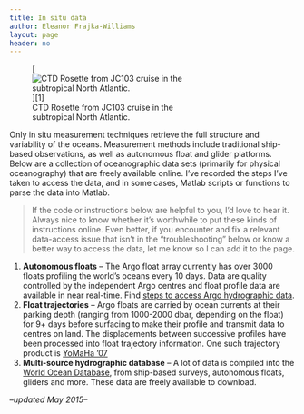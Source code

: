 ```yaml
---
title: In situ data
author: Eleanor Frajka-Williams
layout: page
header: no
---
```

<figure id="attachment_1361" style="width: 300px;" class="wp-caption alignright">[<img src="http://i2.wp.com/observationaloceanography.com/wp-content/uploads/2013/07/PC180110-e1432496401231-300x167.jpg?fit=300%2C167" alt="CTD Rosette from JC103 cruise in the subtropical North Atlantic." class="size-medium wp-image-1361" data-recalc-dims="1" />][1]<figcaption class="wp-caption-text">CTD Rosette from JC103 cruise in the subtropical North Atlantic.</figcaption></figure>Only in situ measurement techniques retrieve the full structure and variability of the oceans. Measurement methods include traditional ship-based observations, as well as autonomous float and glider platforms. Below are a collection of oceanographic data sets (primarily for physical oceanography) that are freely available online. I&#8217;ve recorded the steps I&#8217;ve taken to access the data, and in some cases, Matlab scripts or functions to parse the data into Matlab.

> If the code or instructions below are helpful to you, I&#8217;d love to hear it. Always nice to know whether it&#8217;s worthwhile to put these kinds of instructions online. Even better, if you encounter and fix a relevant data-access issue that isn&#8217;t in the &#8220;troubleshooting&#8221; below or know a better way to access the data, let me know so I can add it to the page.

  1. **Autonomous floats** &#8211; The Argo float array currently has over 3000 floats profiling the world&#8217;s oceans every 10 days. Data are quality controlled by the independent Argo centres and float profile data are available in near real-time. Find [steps to access Argo hydrographic data][2].
  2. **Float trajectories** &#8211; Argo floats are carried by ocean currents at their parking depth (ranging from 1000-2000 dbar, depending on the float) for 9+ days before surfacing to make their profile and transmit data to centres on land. The displacements between successive profiles have been processed into float trajectory information. One such trajectory product is [YoMaHa &#8217;07][3]
  3. **Multi-source hydrographic database** &#8211; A lot of data is compiled into the [World Ocean Database][4], from ship-based surveys, autonomous floats, gliders and more. These data are freely available to download.

*&#8211;updated May 2015&#8211;*

 [1]: http://i0.wp.com/observationaloceanography.com/wp-content/uploads/2013/07/PC180110.jpg
 [2]: http://observationaloceanography.com/argo-floats-for-hydrographic-data/ "Argo floats for hydrographic data"
 [3]: http://observationaloceanography.com/argo-trajectories-from-yomaha-product/ "Argo trajectories from YoMaHa product"
 [4]: http://observationaloceanography.com/hydrographic-database-world-ocean-database/ "Hydrographic database – World Ocean Database"